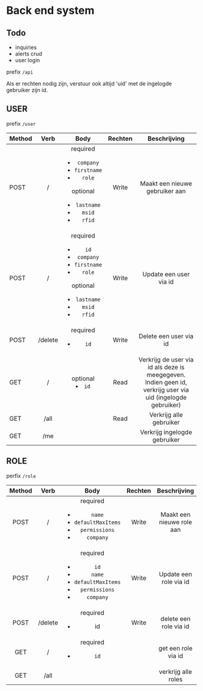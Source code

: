 # Back end system

## Todo
- inquiries
- alerts crud
- user login

prefix `/api`

Als er rechten nodig zijn, verstuur ook altijd 'uid' met de ingelogde gebruiker zijn id.

## USER

prefix `/user`

| Method |  Verb   |                                                                          Body                                                                          | Rechten |                                                Beschrijving                                                 |
| :----- | :-----: | :----------------------------------------------------------------------------------------------------------------------------------------------------: | :-----: | :---------------------------------------------------------------------------------------------------------: |
| POST   |    /    |       required<ul><li>`company`</li><li>`firstname`</li><li>`role`</li></ul> optional<ul><li>`lastname`</li><li>`msid`</li><li>`rfid`</li></ul>        |  Write  |                                       Maakt een nieuwe gebruiker aan                                        |
| POST   |    /    | required<ul><li>`id`</li><li>`company`</li><li>`firstname`</li><li>`role`</li></ul> optional<ul><li>`lastname`</li><li>`msid`</li><li>`rfid`</li></ul> |  Write  |                                           Update een user via id                                            |
| POST   | /delete |                                                             required<ul><li>`id`</li></ul>                                                             |  Write  |                                           Delete een user via id                                            |
| GET    |    /    |                                                                 optional <li>`id`</li>                                                                 |  Read   | Verkrijg de user via id als deze is meegegeven. Indien geen id, verkrijg user via uid (ingelogde gebruiker) |
| GET    |  /all   |                                                                                                                                                        |  Read   |                                           Verkrijg alle gebruiker                                           |
| GET    |   /me   |                                                                                                                                                        |         |                                        Verkrijg ingelogde gebruiker                                         |




## ROLE

perfix `/role`

| Method |  Verb   |                                                      Body                                                       | Rechten |       Beschrijving        |
| :----: | :-----: | :-------------------------------------------------------------------------------------------------------------: | :-----: | :-----------------------: |
|  POST  |    /    |       required <ul><li>`name`</li><li>`defaultMaxItems`</li><li>`permissions`</li><li>`company`</li><ul>        |  Write  | Maakt een nieuwe role aan |
|  POST  |    /    | required <ul><li>`id`</li><li>`name`</li><li>`defaultMaxItems`</li><li>`permissions`</li><li>`company`</li><ul> |  Write  |  Update een role via id   |
|  POST  | /delete |                                          required <ul><li>id</li><ul>                                           |  Write  |  delete een role via id   |
|  GET   |    /    |                                         required <ul><li>`id`</li><ul>                                          |         |    get een role via id    |
|  GET   |  /all   |                                                                                                                 |         |    verkrijg alle roles    |

